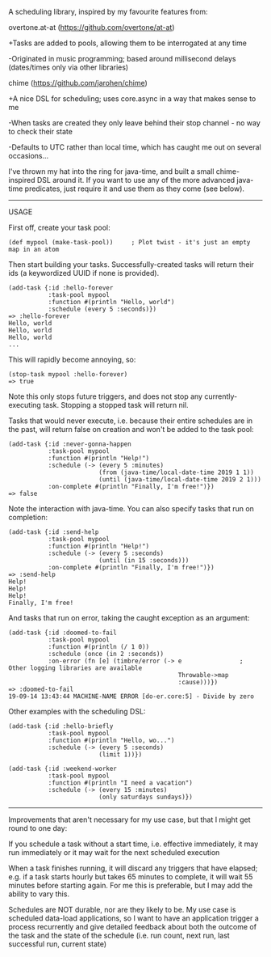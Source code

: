 A scheduling library, inspired by my favourite features from:

overtone.at-at (https://github.com/overtone/at-at)

+Tasks are added to pools, allowing them to be interrogated at any time

-Originated in music programming; based around millisecond delays (dates/times only via other libraries)

chime (https://github.com/jarohen/chime)

+A nice DSL for scheduling; uses core.async in a way that makes sense to me

-When tasks are created they only leave behind their stop channel - no way to check their state

-Defaults to UTC rather than local time, which has caught me out on several occasions...

I've thrown my hat into the ring for java-time, and built a small chime-inspired DSL around it. If you want to use any of the more advanced java-time predicates, just require it and use them as they come (see below).

---

USAGE

First off, create your task pool:

```
(def mypool (make-task-pool))     ; Plot twist - it's just an empty map in an atom
```

Then start building your tasks. Successfully-created tasks will return their ids (a keywordized UUID if none is provided).

```
(add-task {:id :hello-forever
           :task-pool mypool
           :function #(println "Hello, world")
           :schedule (every 5 :seconds)})
=> :hello-forever
Hello, world
Hello, world
Hello, world
...
```

This will rapidly become annoying, so:

```
(stop-task mypool :hello-forever)
=> true
```

Note this only stops future triggers, and does not stop any currently-executing task. Stopping a stopped task will return nil.

Tasks that would never execute, i.e. because their entire schedules are in the past, will return false on creation and won't be added to the task pool:

```
(add-task {:id :never-gonna-happen
           :task-pool mypool
           :function #(println "Help!")
           :schedule (-> (every 5 :minutes)
                         (from (java-time/local-date-time 2019 1 1))
                         (until (java-time/local-date-time 2019 2 1)))
           :on-complete #(println "Finally, I'm free!")})
=> false
```

Note the interaction with java-time. You can also specify tasks that run on completion:

```
(add-task {:id :send-help
           :task-pool mypool
           :function #(println "Help!")
           :schedule (-> (every 5 :seconds)
                         (until (in 15 :seconds)))
           :on-complete #(println "Finally, I'm free!")})
=> :send-help
Help!
Help!
Help!
Finally, I'm free!
```

And tasks that run on error, taking the caught exception as an argument:

```
(add-task {:id :doomed-to-fail
           :task-pool mypool
           :function #(println (/ 1 0))
           :schedule (once (in 2 :seconds))
           :on-error (fn [e] (timbre/error (-> e                ; Other logging libraries are available
                                               Throwable->map
                                               :cause)))})
=> :doomed-to-fail
19-09-14 13:43:44 MACHINE-NAME ERROR [do-er.core:5] - Divide by zero
```

Other examples with the scheduling DSL:

```
(add-task {:id :hello-briefly
           :task-pool mypool
           :function #(println "Hello, wo...")
           :schedule (-> (every 5 :seconds)
                         (limit 1))})
```

```
(add-task {:id :weekend-worker
           :task-pool mypool
           :function #(println "I need a vacation")
           :schedule (-> (every 15 :minutes)
                         (only saturdays sundays)})
```

---

Improvements that aren't necessary for my use case, but that I might get round to one day:

If you schedule a task without a start time, i.e. effective immediately, it may run immediately or it may wait for the next scheduled execution

When a task finishes running, it will discard any triggers that have elapsed; e.g. if a task starts hourly but takes 65 minutes to complete, it will wait 55 minutes before starting again. For me this is preferable, but I may add the ability to vary this.

Schedules are NOT durable, nor are they likely to be. My use case is scheduled data-load applications, so I want to have an application trigger a process recurrently and give detailed feedback about both the outcome of the task and the state of the schedule (i.e. run count, next run, last successful run, current state)

